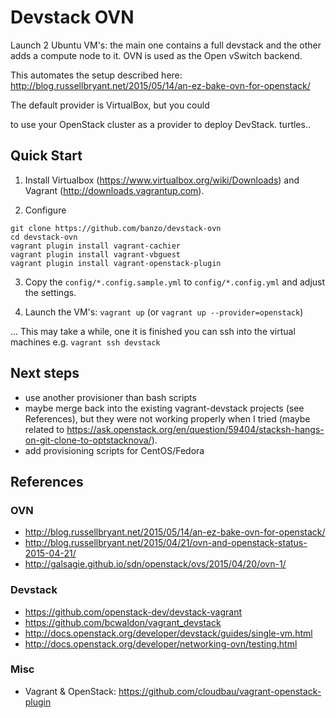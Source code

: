 Devstack OVN
=======

Launch 2 Ubuntu VM's: the main one contains a full devstack and the other adds a compute node to it.
OVN is used as the Open vSwitch backend.

This automates the setup described here: http://blog.russellbryant.net/2015/05/14/an-ez-bake-ovn-for-openstack/

The default provider is VirtualBox, but you could 

to use your OpenStack cluster as a provider to deploy DevStack. turtles..

Quick Start
------

1. Install Virtualbox (https://www.virtualbox.org/wiki/Downloads) and Vagrant (http://downloads.vagrantup.com).

2. Configure

```
git clone https://github.com/banzo/devstack-ovn
cd devstack-ovn
vagrant plugin install vagrant-cachier
vagrant plugin install vagrant-vbguest
vagrant plugin install vagrant-openstack-plugin
```

3. Copy the `config/*.config.sample.yml` to `config/*.config.yml` and adjust the settings.

4. Launch the VM's: `vagrant up` (or `vagrant up --provider=openstack`)

... This may take a while, one it is finished you can ssh into the virtual machines e.g. `vagrant ssh devstack`

Next steps
------

* use another provisioner than bash scripts
* maybe merge back into the existing vagrant-devstack projects (see References), but they were not working properly when I tried (maybe related to https://ask.openstack.org/en/question/59404/stacksh-hangs-on-git-clone-to-optstacknova/).
* add provisioning scripts for CentOS/Fedora

References
------

### OVN

* http://blog.russellbryant.net/2015/05/14/an-ez-bake-ovn-for-openstack/
* http://blog.russellbryant.net/2015/04/21/ovn-and-openstack-status-2015-04-21/
* http://galsagie.github.io/sdn/openstack/ovs/2015/04/20/ovn-1/

### Devstack

* https://github.com/openstack-dev/devstack-vagrant
* https://github.com/bcwaldon/vagrant_devstack
* http://docs.openstack.org/developer/devstack/guides/single-vm.html
* http://docs.openstack.org/developer/networking-ovn/testing.html

### Misc

* Vagrant & OpenStack: https://github.com/cloudbau/vagrant-openstack-plugin